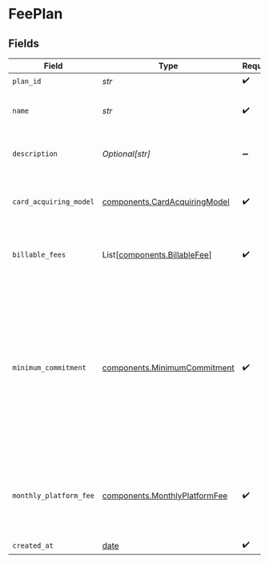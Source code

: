 # FeePlan


## Fields

| Field                                                                                                                                               | Type                                                                                                                                                | Required                                                                                                                                            | Description                                                                                                                                         | Example                                                                                                                                             |
| --------------------------------------------------------------------------------------------------------------------------------------------------- | --------------------------------------------------------------------------------------------------------------------------------------------------- | --------------------------------------------------------------------------------------------------------------------------------------------------- | --------------------------------------------------------------------------------------------------------------------------------------------------- | --------------------------------------------------------------------------------------------------------------------------------------------------- |
| `plan_id`                                                                                                                                           | *str*                                                                                                                                               | :heavy_check_mark:                                                                                                                                  | N/A                                                                                                                                                 |                                                                                                                                                     |
| `name`                                                                                                                                              | *str*                                                                                                                                               | :heavy_check_mark:                                                                                                                                  | The name of the fee plan.                                                                                                                           | Fixed Rate Merchant Plan                                                                                                                            |
| `description`                                                                                                                                       | *Optional[str]*                                                                                                                                     | :heavy_minus_sign:                                                                                                                                  | A description of the fee plan.                                                                                                                      |                                                                                                                                                     |
| `card_acquiring_model`                                                                                                                              | [components.CardAcquiringModel](../../models/components/cardacquiringmodel.md)                                                                      | :heavy_check_mark:                                                                                                                                  | Specifies the card processing pricing model                                                                                                         |                                                                                                                                                     |
| `billable_fees`                                                                                                                                     | List[[components.BillableFee](../../models/components/billablefee.md)]                                                                              | :heavy_check_mark:                                                                                                                                  | Additional usage-based fees for this plan.                                                                                                          |                                                                                                                                                     |
| `minimum_commitment`                                                                                                                                | [components.MinimumCommitment](../../models/components/minimumcommitment.md)                                                                        | :heavy_check_mark:                                                                                                                                  | The minimum spending amount that must be met in the billing period. If actual usage is below the minimum amount, account is charged the difference. |                                                                                                                                                     |
| `monthly_platform_fee`                                                                                                                              | [components.MonthlyPlatformFee](../../models/components/monthlyplatformfee.md)                                                                      | :heavy_check_mark:                                                                                                                                  | Fixed recurring amount paid in the billing period regardless of usage.                                                                              |                                                                                                                                                     |
| `created_at`                                                                                                                                        | [date](https://docs.python.org/3/library/datetime.html#date-objects)                                                                                | :heavy_check_mark:                                                                                                                                  | N/A                                                                                                                                                 |                                                                                                                                                     |
